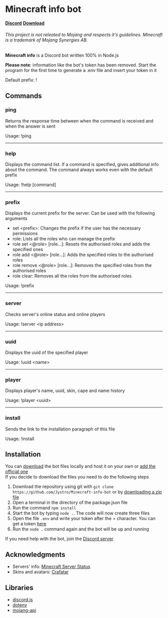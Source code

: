 # Minecraft info bot
**[Discord](https://discord.gg/sBMGYXh)** **[Download](#installation)**

###### This project is not releated  to Mojang and respects it's guidelines. Minecraft is a trademark of Mojang Synergies AB.
**Minecraft info** is a Discord bot written 100% in Node.js

**Please note**: information like the bot's token has been removed. Start the program for the first time to generate a .env file and insert your token in it

Default prefix: !

## Commands
### **ping**
Returns the response time between when the command is received and when the answer is sent

Usage:
!ping
****
### **help**
Displays the command list. If a command is specified, gives additional info about the command. The command always works even with the default prefix

Usage:
!help \[command]
****
### **prefix**
Displays the current prefix for the server. Can be used with the following arguments
* set \<prefix>: Changes the prefix if the user has the necessary permissions
* role: Lists all the roles who can manage the prefix
* role set \<@role> \[role...]: Resets the authorised roles and adds the specified ones
* role add \<@role> \[role...]: Adds the specified roles to the authorised roles
* role remove \<@role> \[role...]: Removes the specified roles from the authorised roles
* role clear: Removes all the roles from the authorised roles

Usage:
!prefix
****
### **server**
Checks server's online status and online players

Usage:
!server \<ip address>
****
### **uuid**
Displays the uuid of the specified player

Usage:
!uuid \<name>
****
### **player**
Displays player's name, uuid, skin, cape and name history

Usage:
!player \<uuid>
****
### **install**
Sends the link to the installation paragraph of this file

Usage:
!install
## Installation
You can [download](https://github.com/Jystro/Minecraft-info-bot/archive/master.zip) the bot files locally and host it on your own or [add the official one](https://discord.com/api/oauth2/authorize?client_id=728958101499150397&permissions=125952&scope=bot)  
If you decide to download the files you need to do the following steps
1. Download the repository using git with `git clone https://github.com/Jystro/Minecraft-info-bot` or by [downloading a zip file](https://github.com/Jystro/Minecraft-info-bot/archive/master.zip)
2. Open a terminal in the directory of the package.json file
3. Run the command `npm install`
4. Start the bot by typing `node .`. The code will now create three files
5. Open the file `.env` and write your token after the = character. You can get a token [here](https://discord.com/developers/applications/)
6. Run the `node .` command again and the bot will be up and running

If you need help with the bot, join the [Discord server](https://discord.gg/sBMGYXh)

## Acknowledgments
* Servers' info: [Minecraft Server Status](https://mcsrvstat.us/)
* Skins and avatars: [Crafatar](https://crafatar.com)

## Libraries
* [discord.js](https://www.npmjs.com/package/discord.js)
* [dotenv](https://www.npmjs.com/package/dotenv)
* [mojang-api](https://www.npmjs.com/package/mojang-api)